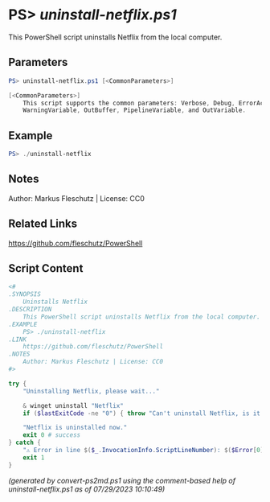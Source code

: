 PS> *uninstall-netflix.ps1*
====================

This PowerShell script uninstalls Netflix from the local computer.

Parameters
----------
```powershell
PS> uninstall-netflix.ps1 [<CommonParameters>]

[<CommonParameters>]
    This script supports the common parameters: Verbose, Debug, ErrorAction, ErrorVariable, WarningAction, 
    WarningVariable, OutBuffer, PipelineVariable, and OutVariable.
```

Example
-------
```powershell
PS> ./uninstall-netflix

```

Notes
-----
Author: Markus Fleschutz | License: CC0

Related Links
-------------
https://github.com/fleschutz/PowerShell

Script Content
--------------
```powershell
<#
.SYNOPSIS
	Uninstalls Netflix
.DESCRIPTION
	This PowerShell script uninstalls Netflix from the local computer.
.EXAMPLE
	PS> ./uninstall-netflix
.LINK
	https://github.com/fleschutz/PowerShell
.NOTES
	Author: Markus Fleschutz | License: CC0
#>

try {
	"Uninstalling Netflix, please wait..."

	& winget uninstall "Netflix"
	if ($lastExitCode -ne "0") { throw "Can't uninstall Netflix, is it installed?" }

	"Netflix is uninstalled now."
	exit 0 # success
} catch {
	"⚠️ Error in line $($_.InvocationInfo.ScriptLineNumber): $($Error[0])"
	exit 1
}
```

*(generated by convert-ps2md.ps1 using the comment-based help of uninstall-netflix.ps1 as of 07/29/2023 10:10:49)*
